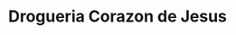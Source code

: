 ---
title: "Drogueria Corazon de Jesus"
url: /pasto/drogueria-corazon-de-jesus/
shop: supermercado
---
